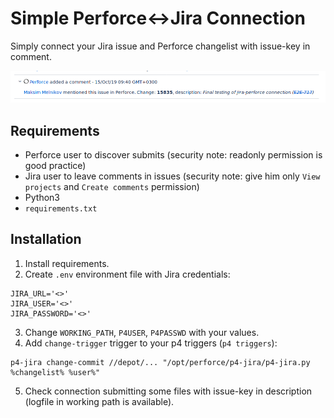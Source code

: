 # Simple Perforce<->Jira Connection

Simply connect your Jira issue and Perforce changelist with issue-key in comment.

![screenshot](screenshot.png)

## Requirements

* Perforce user to discover submits (security note: readonly permission is good practice)
* Jira user to leave comments in issues (security note: give him only `View projects` and `Create comments` permission)
* Python3
* `requirements.txt`

## Installation

1. Install requirements.
2. Create `.env` environment file with Jira credentials:
```
JIRA_URL='<>'
JIRA_USER='<>'
JIRA_PASSWORD='<>'
```
3. Change `WORKING_PATH`, `P4USER`, `P4PASSWD` with  your values.
4. Add `change-trigger` trigger to your p4 triggers (`p4 triggers`):
```
p4-jira change-commit //depot/... "/opt/perforce/p4-jira/p4-jira.py %changelist% %user%"
```
5. Check connection submitting some files with issue-key in description (logfile in working path is available).


